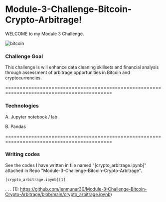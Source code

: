 # Module-3-Challenge-Bitcoin-Crypto-Arbitrage!

WELCOME to my Module 3 Challenge.

![bitcoin](https://user-images.githubusercontent.com/108433370/180120811-29065d85-f69a-4318-af26-418a17d2e6bf.jpg)


### Challenge Goal 

This challenge is will enhance data cleaning skillsets and financial analysis through assessment of arbitrage opportunities in Bitcoin and cryptocurrencies.

===========================================================================================

### Technologies
 
A. Jupyter notebook / lab
 
B. Pandas
   
===========================================================================================


### Writing codes

See the codes I have written in file named "[crypto_arbitrage.ipynb]" attached in Repo "Module-3-Challenge-Bitcoin-Crypto-Arbitrage".


	[crypto_arbitrage.ipynb][1]
.
.
.
[1]: https://github.com/lenmunar30/Module-3-Challenge-Bitcoin-Crypto-Arbitrage/blob/main/crypto_arbitrage.ipynb)
